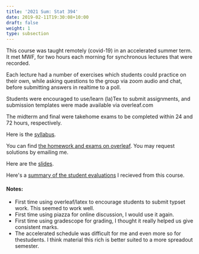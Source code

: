 ```yaml
---
title: '2021 Sum: Stat 394'
date: 2019-02-11T19:30:08+10:00
draft: false
weight: 1
type: subsection
---
```


This course was taught remotely (covid-19) in an accelerated summer
term. It met MWF, for two hours each morning for synchronous lectures
that were recorded.

Each lecture had a number of exercises which
students could practice on their own, while asking questions to the
group via zoom audio and chat, before submitting answers in realtime
to a poll.

Students were encouraged to use/learn (la)Tex to submit assignments,
and submission templates were made available via overleaf.com

The midterm and final were takehome exams to be completed within 24
and 72 hours, respectively.

Here is the [syllabus](./syllabus_stat394_sum2021.pdf).

You can find [the homework and exams on overleaf](https://www.overleaf.com/read/dhyjfpdttrwh). You may request solutions by emailing me.

Here are the [slides](slides).

Here's a [summary of the student evaluations](evaluations.pdf) I recieved from this course.

#### Notes:
* First time using overleaf/latex to encourage students to submit typset work. This seemed to work well.
* First time using piazza for online discussion, I would use it again.
* First time using gradescope for grading, I thought it really helped us give consistent marks.
* The accelerated schedule was difficult for me and even more so for thestudents. I think material this rich is better suited to a more spreadout semester.